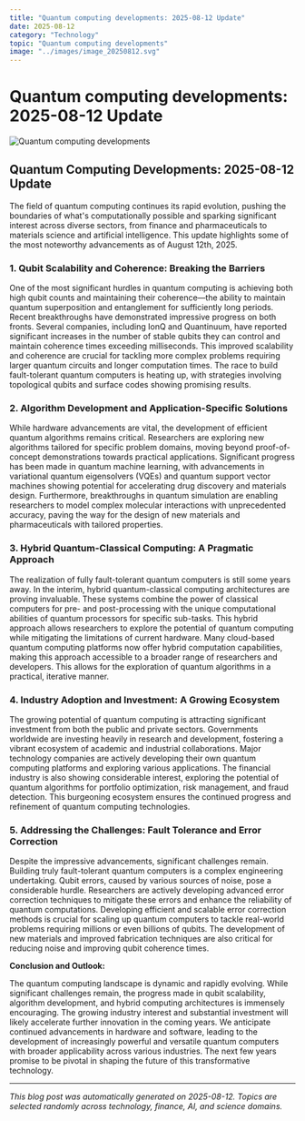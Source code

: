 ```yaml
---
title: "Quantum computing developments: 2025-08-12 Update"
date: 2025-08-12
category: "Technology"
topic: "Quantum computing developments"
image: "../images/image_20250812.svg"
---
```


# Quantum computing developments: 2025-08-12 Update

![Quantum computing developments](../images/image_20250812.svg)

## Quantum Computing Developments: 2025-08-12 Update

The field of quantum computing continues its rapid evolution, pushing the boundaries of what's computationally possible and sparking significant interest across diverse sectors, from finance and pharmaceuticals to materials science and artificial intelligence. This update highlights some of the most noteworthy advancements as of August 12th, 2025.


### 1.  Qubit Scalability and Coherence: Breaking the Barriers

One of the most significant hurdles in quantum computing is achieving both high qubit counts and maintaining their coherence—the ability to maintain quantum superposition and entanglement for sufficiently long periods.  Recent breakthroughs have demonstrated impressive progress on both fronts. Several companies, including IonQ and Quantinuum, have reported significant increases in the number of stable qubits they can control and maintain coherence times exceeding milliseconds. This improved scalability and coherence are crucial for tackling more complex problems requiring larger quantum circuits and longer computation times.  The race to build fault-tolerant quantum computers is heating up, with strategies involving topological qubits and surface codes showing promising results.


### 2.  Algorithm Development and Application-Specific Solutions

While hardware advancements are vital, the development of efficient quantum algorithms remains critical.  Researchers are exploring new algorithms tailored for specific problem domains, moving beyond proof-of-concept demonstrations towards practical applications.  Significant progress has been made in quantum machine learning, with advancements in variational quantum eigensolvers (VQEs) and quantum support vector machines showing potential for accelerating drug discovery and materials design.  Furthermore, breakthroughs in quantum simulation are enabling researchers to model complex molecular interactions with unprecedented accuracy, paving the way for the design of new materials and pharmaceuticals with tailored properties.


### 3.  Hybrid Quantum-Classical Computing: A Pragmatic Approach

The realization of fully fault-tolerant quantum computers is still some years away.  In the interim, hybrid quantum-classical computing architectures are proving invaluable.  These systems combine the power of classical computers for pre- and post-processing with the unique computational abilities of quantum processors for specific sub-tasks. This hybrid approach allows researchers to explore the potential of quantum computing while mitigating the limitations of current hardware.  Many cloud-based quantum computing platforms now offer hybrid computation capabilities, making this approach accessible to a broader range of researchers and developers.  This allows for the exploration of quantum algorithms in a practical, iterative manner.


### 4.  Industry Adoption and Investment: A Growing Ecosystem

The growing potential of quantum computing is attracting significant investment from both the public and private sectors.  Governments worldwide are investing heavily in research and development, fostering a vibrant ecosystem of academic and industrial collaborations.  Major technology companies are actively developing their own quantum computing platforms and exploring various applications.  The financial industry is also showing considerable interest, exploring the potential of quantum algorithms for portfolio optimization, risk management, and fraud detection.  This burgeoning ecosystem ensures the continued progress and refinement of quantum computing technologies.


### 5.  Addressing the Challenges: Fault Tolerance and Error Correction

Despite the impressive advancements, significant challenges remain.  Building truly fault-tolerant quantum computers is a complex engineering undertaking.  Qubit errors, caused by various sources of noise, pose a considerable hurdle.  Researchers are actively developing advanced error correction techniques to mitigate these errors and enhance the reliability of quantum computations.   Developing efficient and scalable error correction methods is crucial for scaling up quantum computers to tackle real-world problems requiring millions or even billions of qubits. The development of new materials and improved fabrication techniques are also critical for reducing noise and improving qubit coherence times.


**Conclusion and Outlook:**

The quantum computing landscape is dynamic and rapidly evolving.  While significant challenges remain, the progress made in qubit scalability, algorithm development, and hybrid computing architectures is immensely encouraging.  The growing industry interest and substantial investment will likely accelerate further innovation in the coming years.  We anticipate continued advancements in hardware and software, leading to the development of increasingly powerful and versatile quantum computers with broader applicability across various industries.  The next few years promise to be pivotal in shaping the future of this transformative technology.


---
*This blog post was automatically generated on 2025-08-12. Topics are selected randomly across technology, finance, AI, and science domains.*
